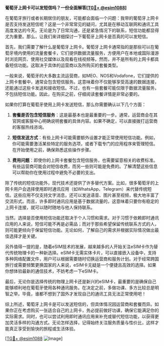 **葡萄牙上网卡可以发短信吗？一份全面解答[[TG💪+ @esim1088](https://t.me/s/esim1088)]**

在葡萄牙旅行或者长期居住的朋友，可能都会面临一个问题：我带的葡萄牙上网卡是否支持发送短信呢？这是一个非常常见的疑问，尤其是在移动互联网和通讯工具高度发达的今天。无论是为了日常沟通，还是紧急情况下的联系，短信功能都显得尤为重要。那么，让我们来详细探讨一下葡萄牙上网卡是否真的可以发短信。

首先，我们需要了解什么是葡萄牙上网卡。葡萄牙上网卡通常指的是那些可以在葡萄牙境内使用的流量套餐卡，它们提供数据流量服务，方便用户在本地或国际漫游时浏览网页、使用社交媒体以及观看在线视频等。然而，并不是所有的上网卡都具备短信功能。这取决于具体的运营商以及所购买的套餐类型。

一般来说，葡萄牙的大多数主流运营商，如MEO、NOS和Vodafone，它们提供的上网卡套餐中，通常会包含短信服务。这意味着你不仅能够享受高速的数据连接，还能通过这些卡发送和接收短信。不过，也有一些套餐可能仅限于数据流量服务，不包括短信功能。因此，在购买之前，仔细阅读套餐详情是非常必要的。

如果你打算在葡萄牙使用上网卡发送短信，那么你需要确认以下几个方面：

1. **套餐是否包含短信服务**：这是最基本也是最重要的一步。通常，运营商会在其官网或客服中心明确说明套餐的具体内容。如果不确定，可以直接拨打运营商的客服热线咨询。

2. **短信发送方式**：有些上网卡可能需要额外设置才能正常使用短信功能。例如，你可能需要激活某些特定的服务选项，或者下载专门的应用程序来管理短信。在开始使用之前，确保熟悉这些操作步骤。

3. **费用问题**：即使你的上网卡套餐包含短信服务，也需要留意相关的收费标准。有些运营商可能会对短信收费，而另一些则可能是免费的。了解清楚这些信息可以帮助你在使用过程中避免不必要的支出。

除了传统的短信功能外，现代技术还提供了许多替代方案。比如，很多葡萄牙的上网卡用户会选择使用即时通讯应用（如WhatsApp、Telegram）来代替传统短信。这些应用不仅支持文字消息，还可以发送语音、图片甚至视频，极大地丰富了交流形式。而且，许多即时通讯应用是基于数据流量的，这意味着只要你有稳定的上网卡连接，就可以随时随地与他人保持联系。

当然，选择是否使用短信功能还取决于个人习惯和需求。对于习惯于依赖即时通讯应用的人来说，短信可能不再是必需品；而对于那些希望保留传统联系方式的人，则可能更倾向于保留短信功能。无论如何，了解自己的需求并根据实际情况做出最佳选择才是关键。

另外值得一提的是，随着eSIM技术的发展，越来越多的人开始关注eSIM卡作为替代传统物理卡的一种新选择。eSIM卡无需实体卡片，可以直接嵌入设备中，支持多种网络配置文件，用户可以根据需要随时切换运营商和服务计划。对于经常跨国旅行或需要频繁更换国家的人来说，eSIM卡无疑是一个便捷且高效的选择。如果你想体验最新的通信技术，不妨考虑一下eSIM卡。

最后，无论你是选择传统的物理上网卡还是新兴的eSIM卡，最重要的是确保自己能够顺利地在葡萄牙使用各种通讯服务。在决定之前，多做功课、多方比较总是明智之举。毕竟，谁都不想到了国外才发现自己的通讯工具无法正常使用吧！

综上所述，葡萄牙上网卡是可以发送短信的，但具体情况因运营商和套餐而异。如果你正在考虑购买一张适合自己的上网卡，务必提前做好功课，确保它能满足你的实际需求。同时，也可以尝试利用即时通讯应用来补充或替代短信功能，以获得更加灵活多样的沟通方式。无论怎样选择，记得始终关注服务质量与性价比，这样才能真正享受到愉快的旅程或生活体验。

[[TG💪+ @esim1088](https://t.me/s/esim1088) ![Image](https://i.postimg.cc/4NQfJmqS/Snipaste-2025-05-13-00-14-12.png)]
